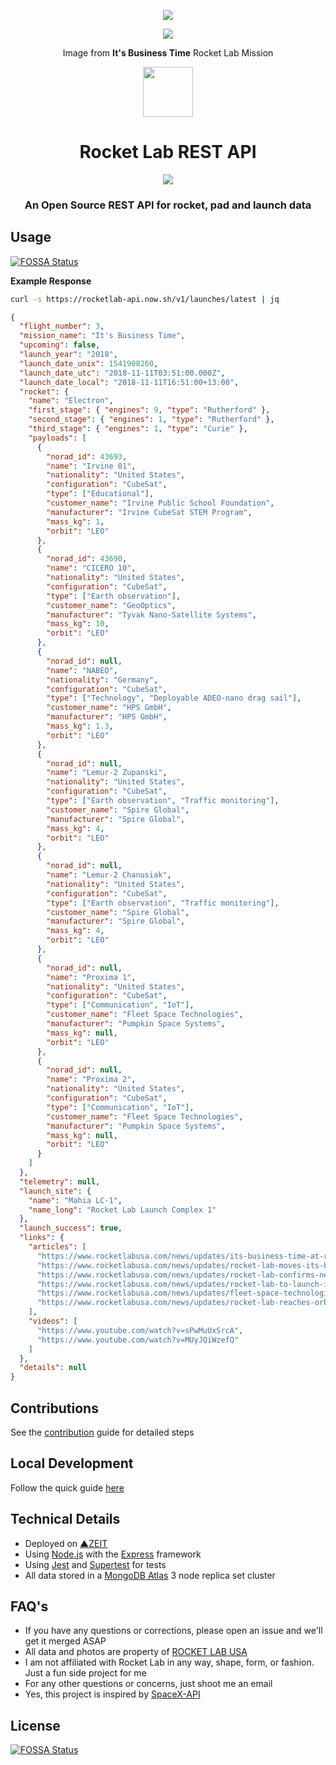 <p align="center"><img src="https://i.imgur.com/Jbdc6V0.png"></p>
<p align="center"><img src="https://i.imgur.com/Z62dypG.jpg"></p>
<p align="center">Image from <b>It's Business Time</b> Rocket Lab Mission</p>

<p align="center"><img src="https://i.imgur.com/I7qwZNB.png" width="80"></p>

<h1 align="center">Rocket Lab REST API</h1>

<p align="center">
<a href="https://en.wikipedia.org/wiki/Representational_state_transfer"><img src="https://img.shields.io/badge/interface-REST-brightgreen.svg?longCache=true&style=flat"></a>
</p>

<h3 align="center">An Open Source REST API for rocket, pad and launch data</h3>

## Usage
[![FOSSA Status](https://app.fossa.io/api/projects/git%2Bgithub.com%2Fbarrosfilipe%2FRocket-Lab-API.svg?type=shield)](https://app.fossa.io/projects/git%2Bgithub.com%2Fbarrosfilipe%2FRocket-Lab-API?ref=badge_shield)


**Example Response**

```bash
curl -s https://rocketlab-api.now.sh/v1/launches/latest | jq
```

```json
{
  "flight_number": 3,
  "mission_name": "It's Business Time",
  "upcoming": false,
  "launch_year": "2018",
  "launch_date_unix": 1541908260,
  "launch_date_utc": "2018-11-11T03:51:00.000Z",
  "launch_date_local": "2018-11-11T16:51:00+13:00",
  "rocket": {
    "name": "Electron",
    "first_stage": { "engines": 9, "type": "Rutherford" },
    "second_stage": { "engines": 1, "type": "Rutherford" },
    "third_stage": { "engines": 1, "type": "Curie" },
    "payloads": [
      {
        "norad_id": 43693,
        "name": "Irvine 01",
        "nationality": "United States",
        "configuration": "CubeSat",
        "type": ["Educational"],
        "customer_name": "Irvine Public School Foundation",
        "manufacturer": "Irvine CubeSat STEM Program",
        "mass_kg": 1,
        "orbit": "LEO"
      },
      {
        "norad_id": 43690,
        "name": "CICERO 10",
        "nationality": "United States",
        "configuration": "CubeSat",
        "type": ["Earth observation"],
        "customer_name": "GeoOptics",
        "manufacturer": "Tyvak Nano-Satellite Systems",
        "mass_kg": 10,
        "orbit": "LEO"
      },
      {
        "norad_id": null,
        "name": "NABEO",
        "nationality": "Germany",
        "configuration": "CubeSat",
        "type": ["Technology", "Deployable ADEO-nano drag sail"],
        "customer_name": "HPS GmbH",
        "manufacturer": "HPS GmbH",
        "mass_kg": 1.3,
        "orbit": "LEO"
      },
      {
        "norad_id": null,
        "name": "Lemur-2 Zupanski",
        "nationality": "United States",
        "configuration": "CubeSat",
        "type": ["Earth observation", "Traffic monitoring"],
        "customer_name": "Spire Global",
        "manufacturer": "Spire Global",
        "mass_kg": 4,
        "orbit": "LEO"
      },
      {
        "norad_id": null,
        "name": "Lemur-2 Chanusiak",
        "nationality": "United States",
        "configuration": "CubeSat",
        "type": ["Earth observation", "Traffic monitoring"],
        "customer_name": "Spire Global",
        "manufacturer": "Spire Global",
        "mass_kg": 4,
        "orbit": "LEO"
      },
      {
        "norad_id": null,
        "name": "Proxima 1",
        "nationality": "United States",
        "configuration": "CubeSat",
        "type": ["Communication", "IoT"],
        "customer_name": "Fleet Space Technologies",
        "manufacturer": "Pumpkin Space Systems",
        "mass_kg": null,
        "orbit": "LEO"
      },
      {
        "norad_id": null,
        "name": "Proxima 2",
        "nationality": "United States",
        "configuration": "CubeSat",
        "type": ["Communication", "IoT"],
        "customer_name": "Fleet Space Technologies",
        "manufacturer": "Pumpkin Space Systems",
        "mass_kg": null,
        "orbit": "LEO"
      }
    ]
  },
  "telemetry": null,
  "launch_site": {
    "name": "Mahia LC-1",
    "name_long": "Rocket Lab Launch Complex 1"
  },
  "launch_success": true,
  "links": {
    "articles": [
      "https://www.rocketlabusa.com/news/updates/its-business-time-at-rocket-lab/",
      "https://www.rocketlabusa.com/news/updates/rocket-lab-moves-its-business-time-launch-window/",
      "https://www.rocketlabusa.com/news/updates/rocket-lab-confirms-new-its-business-time-launch-window-and-bolsters-manifest/",
      "https://www.rocketlabusa.com/news/updates/rocket-lab-to-launch-its-business-time-and-elana-xix-missions-weeks-apart/",
      "https://www.rocketlabusa.com/news/updates/fleet-space-technologies-joins-rocket-lab-manifest-for-its-business-time-mission/",
      "https://www.rocketlabusa.com/news/updates/rocket-lab-reaches-orbit-again-deploys-more-satellites/"
    ],
    "videos": [
      "https://www.youtube.com/watch?v=sPwMuUxSrcA",
      "https://www.youtube.com/watch?v=MUyJQiWzefQ"
    ]
  },
  "details": null
}
```

## Contributions
See the [contribution](https://github.com/barrosfilipe/Rocket-Lab-API/blob/master/CONTRIBUTING.md) guide for detailed steps

## Local Development
Follow the quick guide [here](https://github.com/barrosfilipe/Rocket-Lab-API/blob/master/docs/development.md)

## Technical Details
* Deployed on [▲ZEIT](https://zeit.co/)
* Using [Node.js](https://nodejs.org/en/) with the [Express](https://expressjs.com/) framework
* Using [Jest](https://facebook.github.io/jest/) and [Supertest](https://github.com/visionmedia/supertest) for tests
* All data stored in a [MongoDB Atlas](https://www.mongodb.com/cloud/atlas) 3 node replica set cluster

## FAQ's
* If you have any questions or corrections, please open an issue and we'll get it merged ASAP
* All data and photos are property of [ROCKET LAB USA](https://www.rocketlabusa.com/)
* I am not affiliated with Rocket Lab in any way, shape, form, or fashion. Just a fun side project for me
* For any other questions or concerns, just shoot me an email
* Yes, this project is inspired by [SpaceX-API](https://github.com/r-spacex/SpaceX-API/)


## License
[![FOSSA Status](https://app.fossa.io/api/projects/git%2Bgithub.com%2Fbarrosfilipe%2FRocket-Lab-API.svg?type=large)](https://app.fossa.io/projects/git%2Bgithub.com%2Fbarrosfilipe%2FRocket-Lab-API?ref=badge_large)
